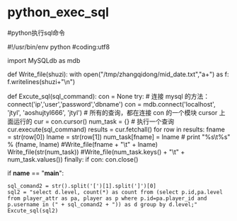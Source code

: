 # python_exec_sql
#python执行sql命令

#!/usr/bin/env python
#coding:utf8

import MySQLdb as mdb


def Write_file(shuzi):
    with open("/tmp/zhangqidong/mid_date.txt","a+") as f:
        f.writelines(shuzi+"\n")

def Excute_sql(sql_command):
    con = None
    try:
        # 连接 mysql 的方法： connect('ip','user','password','dbname')
        con = mdb.connect('localhost', 'jtyl', 'aoshujtyl666', 'jtyl')
        # 所有的查询，都在连接 con 的一个模块 cursor 上面运行的
        cur = con.cursor()
        num_task = {}
        # 执行一个查询
        cur.execute(sql_command)
        results = cur.fetchall()
        for row in results:
            fname = str(row[0])
            lname = str(row[1])
            num_task[fname] = lname
        #   print "%s\t%s" % (fname, lname)
            #Write_file(fname + "\t" + lname)
        Write_file(str(num_task))
        #Write_file(num_task.keys() + "\t" + num_task.values())
    finally:
        if con:
            con.close()


if __name__ == "__main__":


    sql_comand2 = str().split('[')[1].split(']')[0]
    sql2 = "select d.level, count(*) as count from (select p.id,pa.level from player_attr as pa, player as p where p.id=pa.player_id and p.username in (" + sql_comand2 + ")) as d group by d.level;"
    Excute_sql(sql2)
